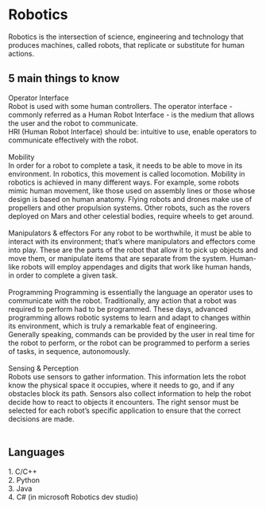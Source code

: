 <h1>Robotics</h1>
Robotics is the intersection of science, engineering and technology that produces machines, called robots, that replicate or substitute for human actions.<br>
<h2>5 main things to know</h2>
Operator Interface <br>
Robot is used with some human controllers. The operator interface - commonly referred as a Human Robot Interface - is the medium that allows the user and the robot to communicate. <br>
HRI (Human Robot Interface) should be: intuitive to use, enable operators to communicate effectively with the robot. <br>
<br>
Mobility<br>
In order for a robot to complete a task, it needs to be able to move in its environment. In robotics, this movement is called locomotion. Mobility in robotics is achieved in many different ways. For example, some robots mimic human movement, like those used on assembly lines or those whose design is based on human anatomy. Flying robots and drones make use of propellers and other propulsion systems. Other robots, such as the rovers deployed on Mars and other celestial bodies, require wheels to get around. <br>
<br>
Manipulators & effectors
For any robot to be worthwhile, it must be able to interact with its environment; that’s where manipulators and effectors come into play. These are the parts of the robot that allow it to pick up objects and move them, or manipulate items that are separate from the system. Human-like robots will employ appendages and digits that work like human hands, in order to complete a given task. <br>
<br>
Programming
Programming is essentially the language an operator uses to communicate with the robot. Traditionally, any action that a robot was required to perform had to be programmed. These days, advanced programming allows robotic systems to learn and adapt to changes within its environment, which is truly a remarkable feat of engineering. 
<br>
Generally speaking, commands can be provided by the user in real time for the robot to perform, or the robot can be programmed to perform a series of tasks, in sequence, autonomously.<br>
<br>
Sensing & Perception<br>
Robots use sensors to gather information. This information lets the robot know the physical space it occupies, where it needs to go, and if any obstacles block its path. Sensors also collect information to help the robot decide how to react to objects it encounters. The right sensor must be selected for each robot’s specific application to ensure that the correct decisions are made. <br>
<br>
<h2>Languages</h2>
1. C/C++ <br>
2. Python <br>
3. Java <br>
4. C# (in microsoft Robotics dev studio) <br>
<br>
